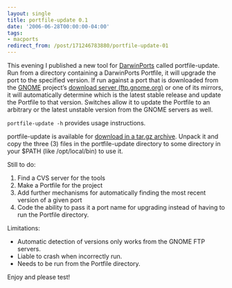 ```yaml
---
layout: single
title: portfile-update 0.1
date: '2006-06-28T00:00:00-04:00'
tags:
- macports
redirect_from: /post/171246783880/portfile-update-01
---
```

<p>This evening I published a new tool for <a href="http://www.darwinports.org">DarwinPorts</a> called portfile-update. Run from a directory containing a DarwinPorts Portfile, it will upgrade the port to the specified version. If run against a port that is downloaded from the <a href="http://www.gnome.org">GNOME</a> project&rsquo;s <a href="http://ftp.gnome.org">download server (ftp.gnome.org)</a> or one of its mirrors, it will automatically determine which is the latest stable release and update the Portfile to that version. Switches allow it to update the Portfile to an arbitrary or the latest unstable version from the GNOME servers as well.</p>

<p><code>portfile-update -h</code> provides usage instructions.</p>

<p>portfile-update is available for <a href="http://homepage.mac.com/rhwood/darwinports/portfile-update.0.1.tar.gz">download in a tar.gz archive</a>. Unpack it and copy the three (3) files in the portfile-update directory to some directory in your $PATH (like /opt/local/bin) to use it.</p>

<p>Still to do:</p>

<ol><li>Find a CVS server for the tools</li>
<li>Make a Portfile for the project</li>
<li>Add further mechanisms for automatically finding the most recent version of a given port</li>
<li>Code the ability to pass it a port name for upgrading instead of having to run the Portfile directory.</li>
</ol><p>Limitations:</p>

<ul><li>Automatic detection of versions only works from the GNOME FTP servers.</li>
<li>Liable to crash when incorrectly run.</li>
<li>Needs to be run from the Portfile directory.</li>
</ul><p>Enjoy and please test!</p>
